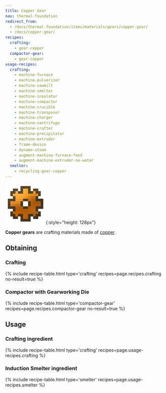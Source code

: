 ```yaml
---
title: Copper Gear
nav: thermal-foundation
redirect_from:
  - /docs/thermal-foundation/items/materials/gears/copper-gear/
  - /docs/copper-gear/
recipes:
  crafting:
    - gear-copper
  compactor-gear:
    - gear-copper
usage-recipes:
  crafting:
    - machine-furnace
    - machine-pulverizer
    - machine-sawmill
    - machine-smelter
    - machine-insolator
    - machine-compactor
    - machine-crucible
    - machine-transposer
    - machine-charger
    - machine-centrifuge
    - machine-crafter
    - machine-precipitator
    - machine-extruder
    - frame-device
    - dynamo-steam
    - augment-machine-furnace-food
    - augment-machine-extruder-no-water
  smelter:
    - recycling-gear-copper
---
```


![Copper gear](/assets/images/thermal-foundation/gear-copper.png){:style="height: 128px"}


**Copper gears** are crafting materials made of [copper](/docs/thermal-foundation/copper-ingot/).


Obtaining
---------

### Crafting
{% include recipe-table.html type='crafting' recipes=page.recipes.crafting no-result=true %}

### Compactor with Gearworking Die
{% include recipe-table.html type='compactor-gear' recipes=page.recipes.compactor-gear no-result=true %}


Usage
-----

### Crafting ingredient
{% include recipe-table.html type='crafting' recipes=page.usage-recipes.crafting %}

### Induction Smelter ingredient
{% include recipe-table.html type='smelter' recipes=page.usage-recipes.smelter %}
